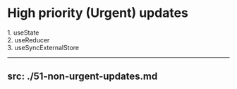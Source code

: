 
# High priority (Urgent) updates

<div>
    1. useState
</div>

<div>
    2. useReducer
</div>

<div>
    3. useSyncExternalStore
</div>

---
src: ./51-non-urgent-updates.md
---
